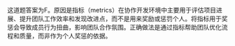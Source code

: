 这道题答案为F。原因是指标（metrics）在协作开发环境中主要用于评估项目进展、提升团队工作效率和发现改进点，而不是用来奖励或惩罚个人。将指标用于奖惩会导致成员行为扭曲，影响团队合作氛围。正确做法是通过指标帮助团队优化流程和质量，而非作为个人奖惩的依据。